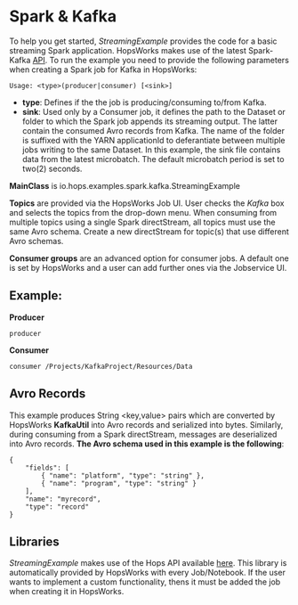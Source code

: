 # Spark & Kafka
To help you get started, *StreamingExample* provides the code for a basic streaming Spark application. HopsWorks makes use of the latest Spark-Kafka [API](http://spark.apache.org/docs/latest/streaming-kafka-0-10-integration.html). To run the example you need to provide the following parameters when creating a Spark job for Kafka in HopsWorks:
```
Usage: <type>(producer|consumer) [<sink>]
```
* **type**: Defines if the the job is producing/consuming to/from Kafka.
* **sink**: Used only by a Consumer job, it defines the path to the Dataset or folder to which the Spark job appends its streaming output. The latter contain the consumed Avro records from Kafka. The name of the folder is suffixed with the YARN applicationId to deferantiate between multiple jobs writing to the same Dataset. In this example, the sink file contains data from the latest microbatch. The default microbatch period is set to two(2) seconds.

**MainClass** is io.hops.examples.spark.kafka.StreamingExample

**Topics** are provided via the HopsWorks Job UI. User checks the *Kafka* box and selects the topics from the drop-down menu. When consuming from multiple topics using a single Spark directStream, all topics must use the same Avro schema. Create a new directStream for topic(s) that use different Avro schemas.

**Consumer groups** are an advanced option for consumer jobs. A default one is set by HopsWorks and a user can add further ones via the Jobservice UI. 

## Example:
**Producer**

```
producer

```

**Consumer** 
```
consumer /Projects/KafkaProject/Resources/Data
```

## Avro Records
This example produces String <key,value> pairs which are converted by HopsWorks **KafkaUtil** into Avro records and serialized into bytes. Similarly, during consuming from a Spark directStream, messages are deserialized into Avro records. **The Avro schema used in this example is the following**:

```
{
    "fields": [
        { "name": "platform", "type": "string" },
        { "name": "program", "type": "string" }
    ],
    "name": "myrecord",
    "type": "record"
}
```

## Libraries

*StreamingExample* makes use of the Hops API available [here](https://github.com/hopshadoop/hops-util). This library is automatically provided by HopsWorks with every Job/Notebook. If the user wants to implement a custom functionality, thens it must be added the job when creating it in HopsWorks.
